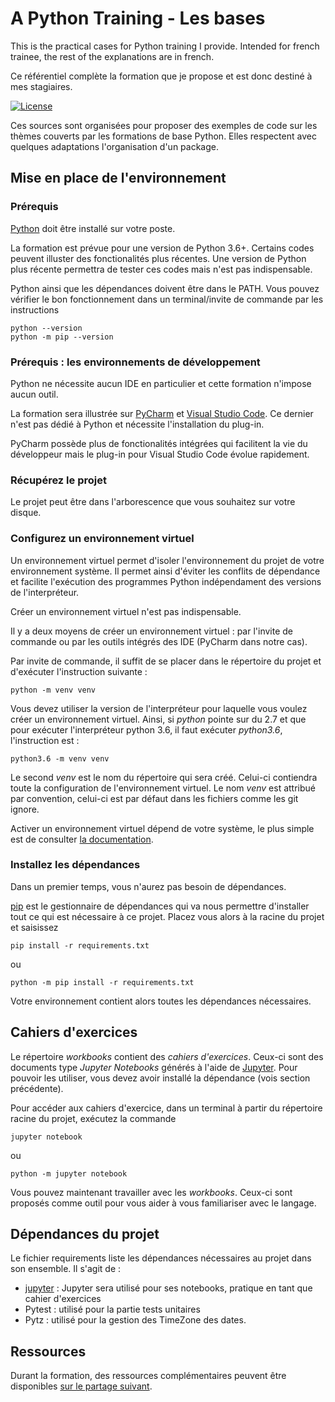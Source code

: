 # A Python Training - Les bases

This is the practical cases for Python training I provide. Intended for french trainee, the rest of the explanations
are in french.

Ce référentiel complète la formation que je propose et est donc destiné à mes stagiaires. 

[![License](https://img.shields.io/github/license/darko-itpro/training-python.svg?style=plastic)](https://github.com/darko-itpro/training-python/blob/master/LICENSE)

Ces sources sont organisées pour proposer des exemples de code sur les thèmes couverts par les formations de base
Python. Elles respectent avec quelques adaptations l'organisation d'un package.

## Mise en place de l'environnement

### Prérequis
[Python](https://www.python.org) doit être installé sur votre poste.

La formation est prévue pour une version de Python 3.6+. Certains codes peuvent illuster des fonctionalités plus
récentes. Une version de Python plus récente permettra de tester ces codes mais n'est pas indispensable.

Python ainsi que les dépendances doivent être dans le PATH. Vous pouvez vérifier le bon fonctionnement dans un
terminal/invite de commande par les instructions

```
python --version
python -m pip --version
```

### Prérequis : les environnements de développement
Python ne nécessite aucun IDE en particulier et cette formation n'impose aucun outil.

La formation sera illustrée sur [PyCharm](https://www.jetbrains.com/fr-fr/pycharm/)
et [Visual Studio Code](https://code.visualstudio.com/). Ce dernier n'est pas dédié à Python et nécessite l'installation
du plug-in.

PyCharm possède plus de fonctionalités intégrées qui facilitent la vie du développeur mais le plug-in pour Visual Studio
Code évolue rapidement.

### Récupérez le projet
Le projet peut être dans l'arborescence que vous souhaitez sur votre disque.

### Configurez un environnement virtuel
Un environnement virtuel permet d'isoler l'environnement du projet de votre environnement système. Il permet ainsi
d'éviter les conflits de dépendance et facilite l'exécution des programmes Python indépendament des versions de
l'interpréteur.

Créer un environnement virtuel n'est pas indispensable.

Il y a deux moyens de créer un environnement virtuel : par l'invite de commande ou par les outils intégrés des IDE
(PyCharm dans notre cas).

Par invite de commande, il suffit de se placer dans le répertoire du projet et d'exécuter l'instruction suivante :
```
python -m venv venv
```

Vous devez utiliser la version de l'interpréteur pour laquelle vous voulez créer un environnement virtuel. Ainsi, si
*python* pointe sur du 2.7 et que pour exécuter l'interpréteur python 3.6, il faut exécuter *python3.6*, l'instruction
est :
```
python3.6 -m venv venv
```

Le second *venv* est le nom du répertoire qui sera créé. Celui-ci contiendra toute la configuration de l'environnement
virtuel. Le nom *venv* est attribué par convention, celui-ci est par défaut dans les fichiers comme les git ignore.

Activer un environnement virtuel dépend de votre système, le plus simple est de consulter [la documentation](https://docs.python.org/fr/3/library/venv.html).

### Installez les dépendances
Dans un premier temps, vous n'aurez pas besoin de dépendances.

[pip](https://pypi.python.org/pypi/pip) est le gestionnaire de dépendances qui va nous permettre d'installer tout ce
qui est nécessaire à ce projet. Placez vous alors à la racine du projet et saisissez

```
pip install -r requirements.txt
```
ou
```
python -m pip install -r requirements.txt
```

Votre environnement contient alors toutes les dépendances nécessaires.
 
## Cahiers d'exercices

Le répertoire *workbooks* contient des *cahiers d'exercices*. Ceux-ci sont
des documents type *Jupyter Notebooks* générés à l'aide de
[Jupyter](http://jupyter.org/). Pour pouvoir les utiliser, vous devez avoir
installé la dépendance (vois section précédente).
 
Pour accéder aux cahiers d'exercice, dans un terminal à partir du répertoire
racine du projet,  exécutez la commande

```
jupyter notebook
```
ou
```
python -m jupyter notebook
```

Vous pouvez maintenant travailler avec les *workbooks*. Ceux-ci sont proposés
comme outil pour vous aider à vous familiariser avec le langage.

## Dépendances du projet
Le fichier requirements liste les dépendances nécessaires au projet dans son
ensemble. Il s'agit de :
 * [jupyter](https://jupyter.org/) : Jupyter sera utilisé pour ses notebooks,
 pratique en tant que cahier d'exercices
 * Pytest : utilisé pour la partie tests unitaires
 * Pytz : utilisé pour la gestion des TimeZone des dates.
 
## Ressources

Durant la formation, des ressources complémentaires peuvent être disponibles
[sur le partage suivant](https://goo.gl/lRyzMZ).
